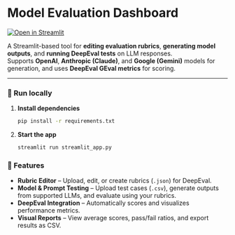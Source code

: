 # Model Evaluation Dashboard

[![Open in Streamlit](https://static.streamlit.io/badges/streamlit_badge_black_white.svg)](https://blank-app-template.streamlit.app/)

A Streamlit-based tool for **editing evaluation rubrics**, **generating model outputs**, and **running DeepEval tests** on LLM responses.  
Supports **OpenAI**, **Anthropic (Claude)**, and **Google (Gemini)** models for generation, and uses **DeepEval GEval metrics** for scoring.

---

### 🚀 Run locally

1. **Install dependencies**

   ```bash
   pip install -r requirements.txt

2. **Start the app**

   ```bash
   streamlit run streamlit_app.py
   ```

### 🧩 Features

* **Rubric Editor** – Upload, edit, or create rubrics (`.json`) for DeepEval.
* **Model & Prompt Testing** – Upload test cases (`.csv`), generate outputs from supported LLMs, and evaluate using your rubrics.
* **DeepEval Integration** – Automatically scores and visualizes performance metrics.
* **Visual Reports** – View average scores, pass/fail ratios, and export results as CSV.

